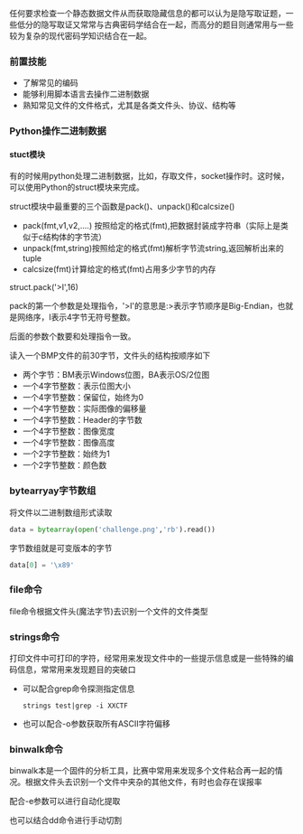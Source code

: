 任何要求检查一个静态数据文件从而获取隐藏信息的都可以认为是隐写取证题，一些低分的隐写取证又常常与古典密码学结合在一起，而高分的题目则通常用与一些较为复杂的现代密码学知识结合在一起。

### 前置技能

* 了解常见的编码
* 能够利用脚本语言去操作二进制数据
* 熟知常见文件的文件格式，尤其是各类文件头、协议、结构等

### Python操作二进制数据

#### stuct模块

有的时候用python处理二进制数据，比如，存取文件，socket操作时。这时候，可以使用Python的struct模块来完成。

struct模块中最重要的三个函数是pack()、unpack()和calcsize()

* pack(fmt,v1,v2,....) 按照给定的格式(fmt),把数据封装成字符串（实际上是类似于c结构体的字节流）
* unpack(fmt,string)按照给定的格式(fmt)解析字节流string,返回解析出来的tuple
* calcsize(fmt)计算给定的格式(fmt)占用多少字节的内存

struct.pack('>I',16)

pack的第一个参数是处理指令，'>I'的意思是:>表示字节顺序是Big-Endian，也就是网络序，I表示4字节无符号整数。

后面的参数个数要和处理指令一致。

读入一个BMP文件的前30字节，文件头的结构按顺序如下

* 两个字节：BM表示Windows位图，BA表示OS/2位图
* 一个4字节整数：表示位图大小
* 一个4字节整数：保留位，始终为0
* 一个4字节整数：实际图像的偏移量
* 一个4字节整数：Header的字节数
* 一个4字节整数：图像宽度
* 一个4字节整数：图像高度
* 一个2字节整数：始终为1
* 一个2字节整数：颜色数

### bytearryay字节数组

将文件以二进制数组形式读取

```python
data = bytearray(open('challenge.png','rb').read())
```

字节数组就是可变版本的字节

```python
data[0] = '\x89'
```

### file命令

file命令根据文件头(魔法字节)去识别一个文件的文件类型

### strings命令

打印文件中可打印的字符，经常用来发现文件中的一些提示信息或是一些特殊的编码信息，常常用来发现题目的突破口

* 可以配合grep命令探测指定信息

  ```shell
  strings test|grep -i XXCTF
  ```

* 也可以配合-o参数获取所有ASCII字符偏移

### binwalk命令

binwalk本是一个固件的分析工具，比赛中常用来发现多个文件粘合再一起的情况。根据文件头去识别一个文件中夹杂的其他文件，有时也会存在误报率

配合-e参数可以进行自动化提取

也可以结合dd命令进行手动切割

